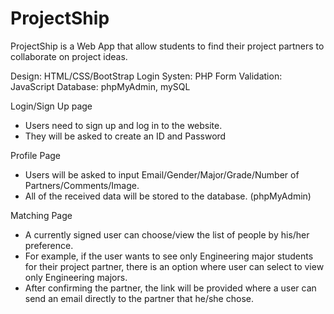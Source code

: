 # ProjectShip

ProjectShip is a Web App that allow students to find their project partners to collaborate on project ideas.

Design: HTML/CSS/BootStrap
Login Systen: PHP 
Form Validation: JavaScript
Database: phpMyAdmin, mySQL

Login/Sign Up page 
- Users need to sign up and log in to the website. 
- They will be asked to create an ID and Password

Profile Page
- Users will be asked to input Email/Gender/Major/Grade/Number of Partners/Comments/Image.
- All of the received data will be stored to the database. (phpMyAdmin)

Matching Page
- A currently signed user can choose/view the list of people by his/her preference.
- For example, if the user wants to see only Engineering major students for their project partner,
  there is an option where user can select to view only Engineering majors. 
- After confirming the partner, the link will be provided where a user can send an email directly to the partner that he/she chose.
